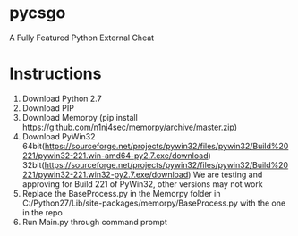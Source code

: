 # pycsgo
A Fully Featured Python External Cheat

# Instructions
1. Download Python 2.7
2. Download PIP
3. Download Memorpy (pip install https://github.com/n1nj4sec/memorpy/archive/master.zip)
4. Download PyWin32 64bit(https://sourceforge.net/projects/pywin32/files/pywin32/Build%20221/pywin32-221.win-amd64-py2.7.exe/download) 32bit(https://sourceforge.net/projects/pywin32/files/pywin32/Build%20221/pywin32-221.win32-py2.7.exe/download) We are testing and approving for Build 221 of PyWin32, other versions may not work
5. Replace the BaseProcess.py in the Memorpy folder in C:/Python27/Lib/site-packages/memorpy/BaseProcess.py with the one in the repo
6. Run Main.py through command prompt
